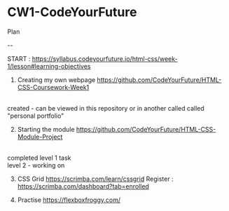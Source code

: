 # CW1-CodeYourFuture
 Plan 
 
 --
 
 START : https://syllabus.codeyourfuture.io/html-css/week-1/lesson#learning-objectives


1) Creating my own webpage
https://github.com/CodeYourFuture/HTML-CSS-Coursework-Week1
<br>
created - can be viewed in this repository or in another called called "personal portfolio"

2) Starting the module
https://github.com/CodeYourFuture/HTML-CSS-Module-Project
<br>
completed level 1 task
<br>
level 2 - working on

3) CSS Grid
https://scrimba.com/learn/cssgrid
Register : https://scrimba.com/dashboard?tab=enrolled

4) Practise
https://flexboxfroggy.com/
